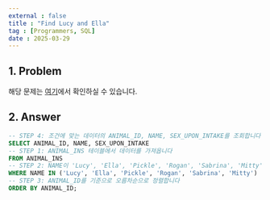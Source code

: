 ```yaml
---
external : false
title : "Find Lucy and Ella"
tag : [Programmers, SQL]
date : 2025-03-29
---
```


## 1. Problem

해당 문제는 [여기](https://school.programmers.co.kr/learn/courses/30/lessons/59046)에서 확인하실 수 있습니다.

## 2. Answer

```sql
-- STEP 4: 조건에 맞는 데이터의 ANIMAL_ID, NAME, SEX_UPON_INTAKE를 조회합니다
SELECT ANIMAL_ID, NAME, SEX_UPON_INTAKE
-- STEP 1: ANIMAL_INS 테이블에서 데이터를 가져옵니다
FROM ANIMAL_INS
-- STEP 2: NAME이 'Lucy', 'Ella', 'Pickle', 'Rogan', 'Sabrina', 'Mitty'인 데이터만 필터링합니다
WHERE NAME IN ('Lucy', 'Ella', 'Pickle', 'Rogan', 'Sabrina', 'Mitty')
-- STEP 3: ANIMAL_ID를 기준으로 오름차순으로 정렬합니다
ORDER BY ANIMAL_ID;
```
